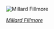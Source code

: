 
![Millard Fillmore](https://upload.wikimedia.org/wikipedia/commons/thumb/6/68/FILLMORE%2C_Millard-President_%28BEP_engraved_portrait%29.jpg/525px-FILLMORE%2C_Millard-President_%28BEP_engraved_portrait%29.jpg)

*[Millard Fillmore](https://wikipedia.org/wiki/File:FILLMORE,_Millard-President_(BEP_engraved_portrait).jpg)*

